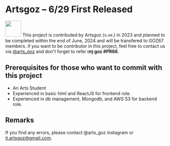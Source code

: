# Artsgoz – 6/29 First Released

<img src="https://www.arts.chula.ac.th/goz/asset/icons/aw-nav.png" height='50px'/>
This project is contributed by Artsgoz (ก.อศ.) in 2023 and planned to be completed within the end of June, 2024 and will be transfered to GOZ67 members.
if you want to be contributor in this project, feel free to contact us via <a href="https://www.instagram.com/arts_goz" target="_blank">@arts_goz</a> and don't forget to refer <strong>เทรุ goz #PR66</strong>.

## Prerequisites for those who want to commit with this project
- An Arts Student
- Experienced in basic himl and ReactJS for frontend role.
- Experienced in db management, Mongodb, and AWS S3 for backend role.


## Remarks
If you find any errors, please contact @arts_goz instagram or it.artsgoz@gmail.com.
